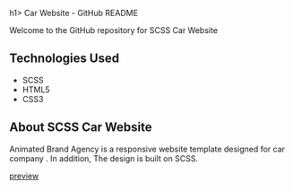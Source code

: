 h1> Car Website - GitHub README</h1>
<p>Welcome to the GitHub repository for SCSS Car Website</p>
<h2>Technologies Used</h2>
<ul>
    <li>SCSS</li>
    <li>HTML5</li>
    <li>CSS3</li>
</ul>
<h2>About SCSS Car Website</h2>
<p>Animated Brand Agency is a responsive website template designed for car company . In addition, The design is built on SCSS.</p>
<a href="https://mtcar.netlify.app/">preview</a><br><br>
<img src="preview.gif" alt="">
<img src="responsive.gif" alt="">